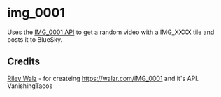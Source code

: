 # img_0001

Uses the [IMG_0001 API](https://walzr.com/IMG_0001/random) to get a random video with a IMG_XXXX tile and posts it to BlueSky.

## Credits
[Riley Walz](https://x.com/rtwlz) - for createing https://walzr.com/IMG_0001 and it's API.
VanishingTacos
